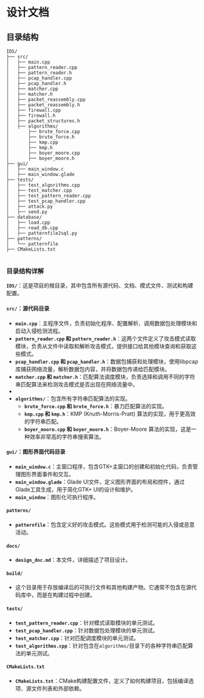 # 设计文档
## 目录结构
```
IDS/
├── src/
│   ├── main.cpp
│   ├── pattern_reader.cpp
│   ├── pattern_reader.h
│   ├── pcap_handler.cpp
│   ├── pcap_handler.h
│   ├── matcher.cpp
│   ├── matcher.h
│   ├── packet_reassembly.cpp
│   ├── packet_reassembly.h
│   ├── firewall.cpp
│   ├── firewall.h
│   ├── packet_structures.h
│   ├── algorithms/
│       ├── brute_force.cpp
│       ├── brute_force.h
│       ├── kmp.cpp
│       ├── kmp.h
│       ├── boyer_moore.cpp
│       ├── boyer_moore.h
├── gui/
│   ├── main_window.c
│   ├── main_window.glade
├── tests/
│   ├── test_algorithms.cpp
│   ├── test_matcher.cpp
│   ├── test_pattern_reader.cpp
│   ├── test_pcap_handler.cpp
│   ├── attack.py
│   ├── send.py
├── database/
│   ├── load.cpp
│   ├── read_db.cpp
│   ├── patternfile2sql.py
├── patterns/
│   └── patternfile
├── CMakeLists.txt


```


### 目录结构详解

**`IDS/`**：这是项目的根目录，其中包含所有源代码、文档、模式文件、测试和构建配置。

#### `src/`：源代码目录

- **`main.cpp`**：主程序文件，负责初始化程序、配置解析、调用数据包处理模块和启动入侵检测流程。
- **`pattern_reader.cpp` 和 `pattern_reader.h`**：这两个文件定义了攻击模式读取模块，负责从文件中读取和解析攻击模式，提供接口给其他模块查询和获取这些模式。
- **`pcap_handler.cpp` 和 `pcap_handler.h`**：数据包捕获和处理模块，使用libpcap库捕获网络流量，解析数据包内容，并将数据包传递给匹配模块。
- **`matcher.cpp` 和 `matcher.h`**：匹配算法调度模块，负责选择和调用不同的字符串匹配算法来检测攻击模式是否出现在网络流量中。
- 
- **`algorithms/`**：包含所有字符串匹配算法的实现。
  - **`brute_force.cpp` 和 `brute_force.h`**：暴力匹配算法的实现。
  - **`kmp.cpp` 和 `kmp.h`**：KMP (Knuth-Morris-Pratt) 算法的实现，用于更高效的字符串匹配。
  - **`boyer_moore.cpp` 和 `boyer_moore.h`**：Boyer-Moore 算法的实现，这是一种效率非常高的字符串搜索算法。

#### `gui/`：图形界面代码目录
- **`main_window.c`**：主窗口程序，包含GTK+主窗口的创建和初始化代码，负责管理图形界面事件和交互。
- **`main_window.glade`**：Glade UI文件，定义图形界面的布局和控件，通过Glade工具生成，用于简化GTK+ UI的设计和维护。
- **`main_window`**：图形化可执行程序。

#### `patterns/`

- **`patternfile`**：包含定义好的攻击模式。这些模式用于检测可能的入侵或恶意活动。

#### `docs/`

- **`design_doc.md`**：本文件，详细描述了项目设计。

#### `build/`

- 这个目录用于存放编译后的可执行文件和其他构建产物。它通常不包含在源代码库中，而是在构建过程中创建。

#### `tests/`

- **`test_pattern_reader.cpp`**：针对模式读取模块的单元测试。
- **`test_pcap_handler.cpp`**：针对数据包处理模块的单元测试。
- **`test_matcher.cpp`**：针对匹配调度模块的单元测试。
- **`test_algorithms.cpp`**：针对包含在`algorithms/`目录下的各种字符串匹配算法的单元测试。

#### `CMakeLists.txt`

- **`CMakeLists.txt`**：CMake构建配置文件，定义了如何构建项目，包括编译选项、源文件列表和外部依赖。

